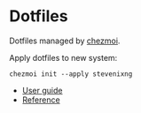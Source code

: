 # Dotfiles

Dotfiles managed by [chezmoi](https://www.chezmoi.io/).

Apply dotfiles to new system:

    chezmoi init --apply stevenixng

  * [User guide](https://www.chezmoi.io/user-guide/command-overview/)
  * [Reference](https://www.chezmoi.io/reference/)
